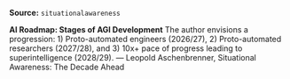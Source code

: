 **Source:** `situationalawareness`

**AI Roadmap: Stages of AGI Development**
The author envisions a progression: 1) Proto-automated engineers (2026/27), 2) Proto-automated researchers (2027/28), and 3) 10x+ pace of progress leading to superintelligence (2028/29). — Leopold Aschenbrenner, Situational Awareness: The Decade Ahead
